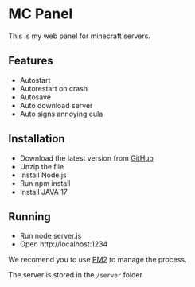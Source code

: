 # MC Panel

This is my web panel for minecraft servers.

## Features

- Autostart
- Autorestart on crash
- Autosave
- Auto download server
- Auto signs annoying eula

## Installation

- Download the latest version from [GitHub](https://github.com/coderadu/mc-panel/releases)
- Unzip the file
- Install Node.js
- Run npm install
- Install JAVA 17

## Running

- Run node server.js
- Open http://localhost:1234

We recomend you to use [PM2](http://pm2.keymetrics.io/) to manage the process.

The server is stored in the `/server` folder
